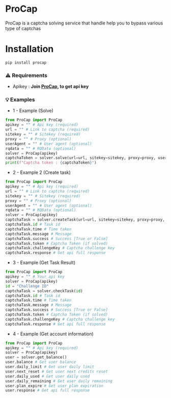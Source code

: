 # ProCap
ProCap is a captcha solving service that handle help you to bypass various type of captchas

# Installation
```
pip install procap
```

### ⚠️ Requirements
* Apikey : **Join [ProCap](https://procap.wtf/), to get api key**

### 💡 Examples

* 1 - Example (Solve)

```python
from ProCap import ProCap
apikey = "" # Api key (required)
url = "" # Link to captcha (required)
sitekey = "" # Sitekey (required)
proxy = "" # Proxy (optional)
userAgent = "" # User agent (optional)
rqdata = "" # RQData (optional)
solver = ProCap(apikey)
captchaToken = solver.solve(url=url, sitekey=sitekey, proxy=proxy, userAgent=userAgent, rqdata=rqdata)
print(f"Captcha token : {captchaToken}")
```

* 2 - Example 2 (Create task)

```python
from ProCap import ProCap
apikey = "" # Api key (required)
url = "" # Link to captcha (required)
sitekey = "" # Sitekey (required)
proxy = "" # Proxy (optional)
userAgent = "" # User agent (optional)
rqdata = "" # RQData (optional)
solver = ProCap(apikey)
captchaTask = solver.createTask(url=url, sitekey=sitekey, proxy=proxy, userAgent=userAgent, rqdata=rqdata)
captchaTask.id # Task id
captchaTask.time # Time taken
captchaTask.message # Message
captchaTask.success # Success [True or False]
captchaTask.token # Captcha Token (if solved)
captchaTask.challengeKey # Captcha challenge key
captchaTask.response # Get api full response
```

* 3 - Example (Get Task Result)
```python
from ProCap import ProCap
apikey = "" # Your api key
solver = ProCap(apikey)
id = "Challenge ID" 
captchaTask = solver.checkTask(id)
captchaTask.id # Task id
captchaTask.time # Time taken
captchaTask.message # Message
captchaTask.success # Success [True or False]
captchaTask.token # Captcha Token (if solved)
captchaTask.challengeKey # Captcha challenge key
captchaTask.response # Get api full response
```

* 4 - Example (Get account information)
```python
from ProCap import ProCap
apikey = "" # Api key (required)
solver = ProCap(apikey)
user = solver.get_balance()
user.balance # Get user balance
user.daily_limit # Get user daily limit
user.next_reset # Get user next credits reset
user.daily_used # Get user daily used
user.daily_remaining # Get user daily remaining
user.plan_expire # Get user plan expiration
user.response # Get api full response
```
